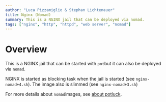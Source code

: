 ```yaml
---
author: "Luca Pizzamiglio & Stephan Lichtenauer"
title: Nginx (Nomad)
summary: This is a NGINX jail that can be deployed via nomad.
tags: ["nginx", "http", "httpd", "web server", "nomad"]
---
```


# Overview

This is a NGINX jail that can be started with ```pot```but it can also be deployed via ```nomad```.

NGINX is started as blocking task when the jail is started (see ```nginx-nomad+4.sh```).
The image also is slimmed (see ```nginx-nomad+3.sh```)

For more details about ```nomad```images, see [about potluck](https://potluck.honeyguide.net/micro/about-potluck/).
